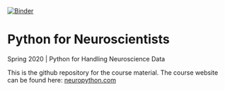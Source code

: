[![Binder](https://mybinder.org/badge_logo.svg)](https://mybinder.org/v2/gh/gucky92/PythonDataCourse/master)

# Python for Neuroscientists

Spring 2020 | Python for Handling Neuroscience Data

This is the github repository for the course material. The course website can be found here: [neuropython.com](neuropython.com)

